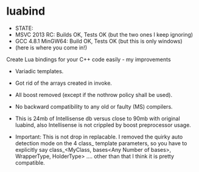 luabind
=======
- STATE: 
- MSVC 2013 RC: Builds OK, Tests OK (but the two ones I keep ignoring)
- GCC 4.8.1 MinGW64: Build OK, Tests OK (but this is only windows)
- (here is where you come in!)

Create Lua bindings for your C++ code easily - my improvements
- Variadic templates.
- Got rid of the arrays created in invoke.
- All boost removed (except if the nothrow policy shall be used).
- No backward compatibility to any old or faulty (MS) compilers.
- This is 24mb of Intellisense db versus close to 90mb with original luabind, also Intellisense is not crippled by boost preprocessor usage.

- Important: This is not drop in replacable. I removed the quirky auto detection mode on the 4 class_ template parameters, so you have to explicitly say class_&lt;MyClass, bases&lt;Any Number of bases>, WrapperType, HolderType> .... other than that I think it is pretty compatible.
